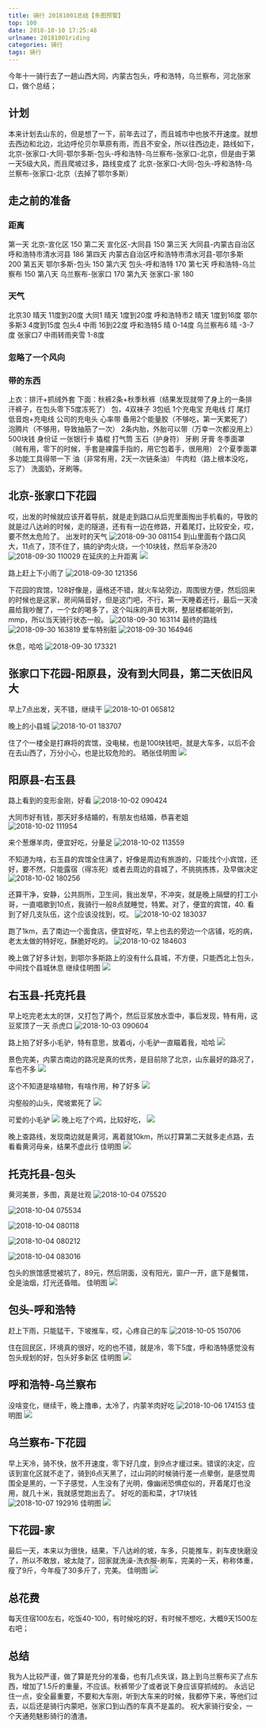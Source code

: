 ```yaml
---
title: 骑行 20181001总结【多图预警】
top: 100
date: 2018-10-10 17:25:48
urlname: 20181001riding
categories: 骑行
tags: 骑行
---
```

今年十一骑行去了一趟山西大同，内蒙古包头，呼和浩特，乌兰察布，河北张家口，做个总结；
## 计划
本来计划去山东的，但是想了一下，前年去过了，而且城市中也放不开速度。就想去西边和北边，北边呼伦贝尔草原有雨，而且不安全，所以往西边走，路线如下，北京-张家口-大同-鄂尔多斯-包头-呼和浩特-乌兰察布-张家口-北京，但是由于第一天5级大风，而且爬坡过多，路线变成了
北京-张家口-大同-包头-呼和浩特-乌兰察布-张家口-北京（去掉了鄂尔多斯）
<!--more-->

## 走之前的准备
### 距离
第一天 北京-宣化区 150
第二天 宣化区-大同县 150
第三天 大同县-内蒙古自治区呼和浩特市清水河县 186
第四天 内蒙古自治区呼和浩特市清水河县-鄂尔多斯 200
第五天 鄂尔多斯-包头 150
第六天 包头-呼和浩特 170
第七天 呼和浩特-乌兰察布 150
第八天 乌兰察布-张家口 170
第九天 张家口-家 180

### 天气
北京30 晴天 11度到20度
大同1  晴天 1度到20度
呼和浩特市2 晴天 1度到16度
鄂尔多斯3 4度到15度
包头4 中雨 16到22度
呼和浩特5 晴 0-14度
乌兰察布6 晴 -3-7度
张家口7 中雨转雨夹雪 1-8度

### 忽略了一个风向

### 带的东西
上衣：排汗+抓绒外套
下面：秋裤2条+秋季秋裤（结果发现就带了身上的一条排汗裤子，在包头零下5度冻死了）
包，4双袜子
3包纸
1个充电宝
充电线
灯
尾灯
低音炮+充电线
公司的充电头
心率带
备用2个能量胶（不够吃，第一天累死了）
泡腾片（不够用，导致抽筋了一次）
2条内胎，外胎可以带（万幸一次都没用上）
500块钱
身份证
一张银行卡
撬棍
打气筒
玉石（护身符）
牙刷
牙膏
冬季面罩（贼有用，零下的时候，手套是裸露手指的，用它包着手，很用用）
2个夏季面罩
多功能工具得带一下
油（非常有用，2天一次链条油）
牛肉粒（路上根本没吃，忘了）
洗面奶，牙刷等。

## 北京-张家口下花园
哎，出发的时候就应该开着导航，就是走到路口从后兜里面掏出手机看的，导致的就是过八达岭的时候，走的隧道，还有有一边在修路，开着尾灯，比较安全，哎，要不然太危险了。
出发时的天气
![2018-09-30 081154](http://pgdldejrd.bkt.clouddn.com/2018-09-30%20081154.jpg)
到山里面有个路口风大，11点了，顶不住了，搞的驴肉火烧，一个10块钱，然后羊杂汤20
![2018-09-30 110029](http://pgdldejrd.bkt.clouddn.com/2018-09-30%20110029.jpg)
在延庆的上升距离
![](http://pgdldejrd.bkt.clouddn.com/15391590893875.jpg)

路上赶上下小雨了
![2018-09-30 121356](http://pgdldejrd.bkt.clouddn.com/2018-09-30%20121356.jpg)

下花园的宾馆，128好像是，逼格还不错，就火车站旁边，周围很方便，然后回来的时候也是这家，房间隔音好，但是这门吧，不行，第一天睡着还行，最后一天凌晨给我吵醒了，一个女的喝多了，这个叫床的声音大啊，整层楼都能听到，mmp，所以当天骑行状态一般。
![2018-09-30 163114](http://pgdldejrd.bkt.clouddn.com/2018-09-30%20163114.jpg)
最终的路线
![2018-09-30 163819](http://pgdldejrd.bkt.clouddn.com/2018-09-30%20163819.png)
爱车特别脏
![2018-09-30 164946](http://pgdldejrd.bkt.clouddn.com/2018-09-30%20164946.jpg)

休息，哈哈
![2018-09-30 173321](http://pgdldejrd.bkt.clouddn.com/2018-09-30%20173321.jpg)

## 张家口下花园-阳原县，没有到大同县，第二天依旧风大
早上7点出发，天不错，继续干
![2018-10-01 065812](http://pgdldejrd.bkt.clouddn.com/2018-10-01%20065812.jpg)

晚上的小县城
![2018-10-01 183707](http://pgdldejrd.bkt.clouddn.com/2018-10-01%20183707.jpg)

住了个一楼全是打麻将的宾馆，没电梯，也是100块钱吧，就是大车多，以后不会在去山西了，万分小心，也是比较危险的。
晒张佳明图
![](http://pgdldejrd.bkt.clouddn.com/15391599825514.jpg)

## 阳原县-右玉县

路上看到的变形金刚，好看
![2018-10-02 090424](http://pgdldejrd.bkt.clouddn.com/2018-10-02%20090424.jpg)

大同市好有钱，那天好多结婚的，有朋友也结婚，恭喜老姐
![2018-10-02 111954](http://pgdldejrd.bkt.clouddn.com/2018-10-02%20111954.jpg)

来个葱爆羊肉，便宜好吃，分量足
![2018-10-02 113559](http://pgdldejrd.bkt.clouddn.com/2018-10-02%20113559.jpg)

不知道为啥，右玉县的宾馆全住满了，好像是周边有旅游的，只能找个小宾馆，还好，要不然，只能露宿（得冻死）或者去周边的县城了，不挑挑拣拣，及早做决定
![2018-10-02 180256](http://pgdldejrd.bkt.clouddn.com/2018-10-02%20180256.jpg)

还算干净，安静，公共厕所，卫生间，我出发早，不冲突，就是晚上隔壁的打工小哥，一直唱歌到10点，我骑行一般8点就睡觉，特累。对了，便宜的宾馆，40.
看到了好几支队伍，这个应该没找到，哎。
![2018-10-02 183037](http://pgdldejrd.bkt.clouddn.com/2018-10-02%20183037.jpg)

跑了1km，去了南边一个面食店，便宜好吃，早上也去的旁边一个店铺，吃的病，老太太做的特好吃，酥脆好吃的。
![2018-10-02 184603](http://pgdldejrd.bkt.clouddn.com/2018-10-02%20184603.jpg)

晚上做了好多计划，到鄂尔多斯路上的没有什么县城，不方便，只能西北上包头，中间找个县城休息
继续佳明图
![](http://pgdldejrd.bkt.clouddn.com/15391606069032.jpg)

## 右玉县-托克托县
早上吃完老太太的饼，又打包了两个，然后豆浆放水壶中，事后发现，特有用，这豆浆顶了一天
杀虎口
![2018-10-03 090604](http://pgdldejrd.bkt.clouddn.com/2018-10-03%20090604.jpg)

路上拍了好多小毛驴，特有意思，放着dj，小毛驴一直瞄着我，哈哈
![](http://pgdldejrd.bkt.clouddn.com/15391611797219.jpg)

景色完美，内蒙古南边的路况是真的优秀，是目前除了北京，山东最好的路况了，车也不多
![](http://pgdldejrd.bkt.clouddn.com/15391612472939.jpg)


这个不知道是啥植物，有啥作用，种了好多
![](http://pgdldejrd.bkt.clouddn.com/15391613001731.jpg)

沟壑般的山头，爬坡累死了
![](http://pgdldejrd.bkt.clouddn.com/15391613501687.jpg)

可爱的小毛驴
![](http://pgdldejrd.bkt.clouddn.com/15391613851163.jpg)
晚上吃了个鸡，比较好吃，
![](http://pgdldejrd.bkt.clouddn.com/15391614627639.jpg)

晚上查路线，发现南边就是黄河，离着就10km，所以打算第二天就多走点路，去看看黄河母亲，结果不虚此行
佳明图
![](http://pgdldejrd.bkt.clouddn.com/15391615723786.jpg)

## 托克托县-包头
黄河美景，多图，真是壮观
![2018-10-04 075520](http://pgdldejrd.bkt.clouddn.com/2018-10-04%20075520.jpg)

![2018-10-04 075534](http://pgdldejrd.bkt.clouddn.com/2018-10-04%20075534.jpg)

![2018-10-04 080118](http://pgdldejrd.bkt.clouddn.com/2018-10-04%20080118.jpg)

![2018-10-04 080212](http://pgdldejrd.bkt.clouddn.com/2018-10-04%20080212.jpg)

![2018-10-04 083016](http://pgdldejrd.bkt.clouddn.com/2018-10-04%20083016.jpg)



包头的旅馆感觉被坑了，89元，然后阴面，没有阳光，窗户一开，底下是餐馆，全是油烟，灯光还昏暗。
佳明图
![](http://pgdldejrd.bkt.clouddn.com/15391621425240.jpg)

## 包头-呼和浩特
赶上下雨，只能猛干，下坡推车，哎，心疼自己的车
![2018-10-05 150706](http://pgdldejrd.bkt.clouddn.com/2018-10-05%20150706.jpg)

住在回民区，环境真的很好，吃的也不错，就是冷，零下5度，呼和浩特感觉没有包头规划的好，包头好多新区
佳明图
![](http://pgdldejrd.bkt.clouddn.com/15391622773256.jpg)

## 呼和浩特-乌兰察布
没啥变化，继续干，晚上撸串，太冷了，内蒙羊肉好吃
![2018-10-06 174153](http://pgdldejrd.bkt.clouddn.com/2018-10-06%20174153.jpg)
佳明图
![](http://pgdldejrd.bkt.clouddn.com/15391624015625.jpg)

## 乌兰察布-下花园
早上天冷，骑不快，放不开速度，零下好几度，到9点才缓过来。错误的决定，应该到宣化区就不走了，骑到6点天黑了，过山洞的时候骑行差一点晕倒，是感觉周围全是黑的，一下子感觉，人生没有了光明，像幽闭恐惧症似的，开着尾灯也没用，就几十米，我就感觉跑出去了。
好吃的面和菜，才17块钱
![2018-10-07 192916](http://pgdldejrd.bkt.clouddn.com/2018-10-07%20192916.jpg)
佳明图
![](http://pgdldejrd.bkt.clouddn.com/15391626099418.jpg)

## 下花园-家
最后一天，本来以为很快，结果，下八达岭的坡，车多，只能推车，刹车皮快磨没了，所以不敢放，坡太陡了，回家就洗澡-洗衣服-刷车，完美的一天，称称体重，瘦了9斤，今年瘦了30多斤了，完美。
佳明图
![](http://pgdldejrd.bkt.clouddn.com/15391627198728.jpg)



## 总花费
每天住宿100左右，吃饭40-100，有时候吃的好，有时候不想吃，大概9天1500左右吧；

## 总结
我为人比较严谨，做了算是充分的准备，也有几点失误，路上到乌兰察布买了点东西，增加了1.5斤的重量，不应该。秋裤带少了或者说下身应该穿抓绒的。
永远记住一点，安全最重要，不要和大车刚，听到大车来的时候，我都停下来，等他们过去，以后还是骑行内蒙吧，张家口到山西的车真不是盖的。
祝大家骑行安全，一个天通苑魅影骑行的渣渣。